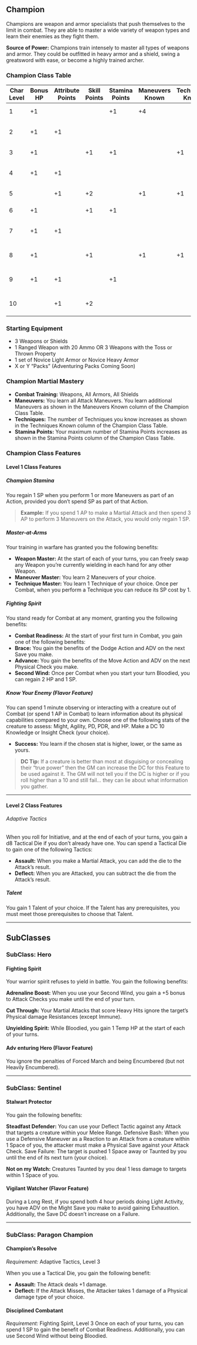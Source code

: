 
## Champion

Champions are weapon and armor specialists that push
themselves to the limit in combat. They are able to master
a wide variety of weapon types and learn their enemies as
they fight them.

**Source of Power:** Champions train intensely to master all
types of weapons and armor. They could be outfitted in
heavy armor and a shield, swing a greatsword with ease, or
become a highly trained archer.

### Champion Class Table

| Char Level | Bonus HP | Attribute Points | Skill Points | Stamina Points | Maneuvers Known | Techniques Known | Features                  |
|------------|----------|------------------|--------------|----------------|-----------------|------------------|---------------------------| 
| 1          | +1       |                  |              | +1             | +4              |                  | Class Features            |
| 2          | +1       | +1               |              |                |                 |                  | Class Feature, Talent     |
| 3          | +1       |                  | +1           | +1             |                 | +1               | Subclass Feature          |
| 4          | +1       | +1               |              |                |                 |                  | Talent, 2 Ancestry Points |
| 5          |          | +1               | +2           |                | +1              | +1               | Class Feature             |
| 6          | +1       |                  | +1           | +1             |                 |                  | Subclass Feature          |
| 7          | +1       | +1               |              |                |                 |                  | Talent, 2 Ancestry Points |
| 8          | +1       |                  | +1           |                | +1              | +1               | Class Capstone Feature    |
| 9          | +1       | +1               |              | +1             |                 |                  | Subclass Capstone Feature |
| 10         |          | +1               | +2           |                |                 |                  | Epic Boon, Talent         |

### Starting Equipment
* 3 Weapons or Shields
* 1 Ranged Weapon with 20 Ammo OR 3 Weapons with the Toss or Thrown Property
* 1 set of Novice Light Armor or Novice Heavy Armor
* X or Y “Packs” (Adventuring Packs Coming Soon)

### Champion Martial Mastery

* **Combat Training:** Weapons, All Armors, All Shields
* **Maneuvers:** You learn all Attack Maneuvers. You learn
additional Maneuvers as shown in the Maneuvers Known
column of the Champion Class Table.
* **Techniques:** The number of Techniques you know increases
as shown in the Techniques Known column of the
Champion Class Table.
* **Stamina Points:** Your maximum number of Stamina Points
increases as shown in the Stamina Points column of the
Champion Class Table.

### Champion Class Features

#### Level 1 Class Features

##### Champion Stamina
You regain 1 SP when you perform 1 or more Maneuvers as
part of an Action, provided you don’t spend SP as part of
that Action.

> **Example:** If you spend 1 AP to make a Martial Attack and then spend 3 AP to perform 3 Maneuvers on the Attack, you would only regain 1 SP. 

##### Master-at-Arms

Your training in warfare has granted you the following benefits:

* **Weapon Master:** At the start of each of your turns, you
can freely swap any Weapon you’re currently wielding in
each hand for any other Weapon.
* **Maneuver Master:** You learn 2 Maneuvers of your choice.
* **Technique Master:** You learn 1 Technique of your choice.
Once per Combat, when you perform a Technique you
can reduce its SP cost by 1.

##### Fighting Spirit

You stand ready for Combat at any moment, granting you
the following benefits:

* **Combat Readiness:** At the start of your first turn in
Combat, you gain one of the following benefits:
* **Brace:** You gain the benefits of the Dodge Action
and ADV on the next Save you make.
* **Advance:** You gain the benefits of the Move Action
and ADV on the next Physical Check you make.
* **Second Wind:** Once per Combat when you start your turn
Bloodied, you can regain 2 HP and 1 SP.

##### Know Your Enemy (Flavor Feature)
You can spend 1 minute observing or interacting with a creature out of Combat (or spend 1 AP in Combat) to learn information about its physical capabilities compared to your own. Choose one of the following stats of the creature to assess: Might, Agility, PD, PDR, and HP. Make a DC 10 Knowledge or Insight Check (your choice). 

* **Success:** You learn if the chosen stat is higher, lower, or the same as yours.

> **DC Tip:** If a creature is better than most at disguising or concealing their “true power” then the GM can increase the DC for this Feature to be used against it. The GM will not tell you if the DC is higher or if you roll higher than a 10 and still fail… they can lie about what information you gather.

---

#### Level 2 Class Features

###### Adaptive Tactics

When you roll for Initiative, and at the end of each of your
turns, you gain a d8 Tactical Die if you don’t already
have one. You can spend a Tactical Die to gain one of the
following Tactics:

* **Assault:** When you make a Martial Attack, you can add
the die to the Attack’s result.
* **Deflect:** When you are Attacked, you can subtract the die
from the Attack’s result.

##### Talent
You gain 1 Talent of your choice. If the Talent has any prerequisites, you must meet those prerequisites to choose that Talent.

---

## SubClasses

### SubClass: Hero

#### Fighting Spirit

Your warrior spirit refuses to yield in battle. You gain the
following benefits:

**Adrenaline Boost:** When you use your Second Wind, you
gain a +5 bonus to Attack Checks you make until the end
of your turn.

**Cut Through:** Your Martial Attacks that score Heavy Hits
ignore the target’s Physical damage Resistances (except
Immune).

**Unyielding Spirit:** While Bloodied, you gain 1 Temp HP
at the start of each of your turns.

#### Adv enturing Hero (Flavor Feature)

You ignore the penalties of Forced March and being
Encumbered (but not Heavily Encumbered).

---

### SubClass: Sentinel

#### Stalwart Protector

You gain the following benefits:

**Steadfast Defender:** You can use your Deflect Tactic against
any Attack that targets a creature within your Melee Range.
Defensive Bash: When you use a Defensive Maneuver as
a Reaction to an Attack from a creature within 1 Space of
you, the attacker must make a Physical Save against your
Attack Check. Save Failure: The target is pushed 1 Space
away or Taunted by you until the end of its next turn (your
choice).

**Not on my Watch:** Creatures Taunted by you deal 1 less
damage to targets within 1 Space of you.

#### Vigilant Watcher (Flavor Feature)

During a Long Rest, if you spend both 4 hour periods doing
Light Activity, you have ADV on the Might Save you
make to avoid gaining Exhaustion. Additionally, the Save
DC doesn’t increase on a Failure.

---

### SubClass: Paragon Champion

#### Champion’s Resolve

*Requirement:* Adaptive Tactics, Level 3

When you use a Tactical Die, you gain the following benefit:
* **Assault:** The Attack deals +1 damage.
* **Deflect:** If the Attack Misses, the Attacker takes 1 damage of a Physical damage type of your choice.

#### Disciplined Combatant

*Requirement:* Fighting Spirit, Level 3
Once on each of your turns, you can spend 1 SP to gain the
benefit of Combat Readiness. Additionally, you can use
Second Wind without being Bloodied.